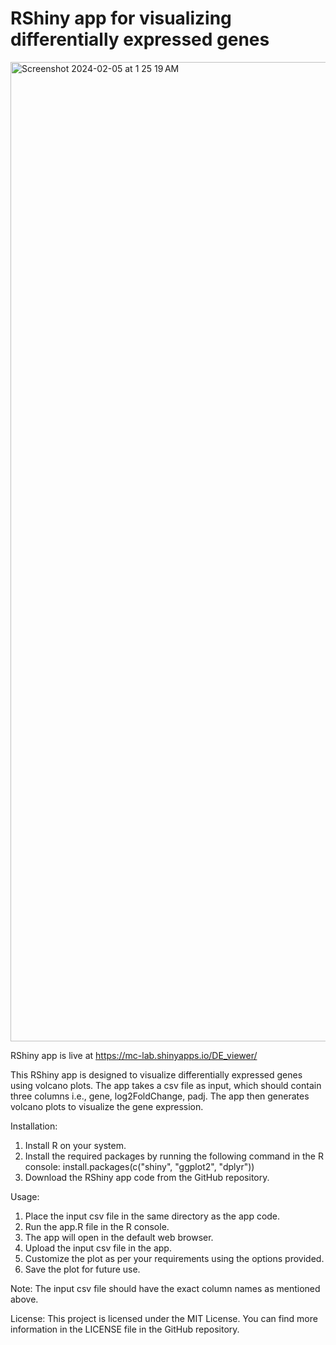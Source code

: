 # RShiny app for visualizing differentially expressed genes

<img width="1567" alt="Screenshot 2024-02-05 at 1 25 19 AM" src="https://github.com/mrizwanriaz/DEG-volcano/assets/77746474/635c501b-783c-4275-84bb-10f7c62d4416">

RShiny app is live at https://mc-lab.shinyapps.io/DE_viewer/

This RShiny app is designed to visualize differentially expressed genes using volcano plots. The app takes a csv file as input, which should contain three columns i.e., gene, log2FoldChange, padj. The app then generates volcano plots to visualize the gene expression. 

Installation:
1. Install R on your system.
2. Install the required packages by running the following command in the R console:
   install.packages(c("shiny", "ggplot2", "dplyr"))
3. Download the RShiny app code from the GitHub repository.

Usage:
1. Place the input csv file in the same directory as the app code.
2. Run the app.R file in the R console.
3. The app will open in the default web browser.
4. Upload the input csv file in the app.
5. Customize the plot as per your requirements using the options provided.
6. Save the plot for future use.

Note: The input csv file should have the exact column names as mentioned above. 

License:
This project is licensed under the MIT License. You can find more information in the LICENSE file in the GitHub repository.
